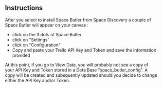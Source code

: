 ## Instructions
After you select to install Space Butler from Space Discovery a couple of Space Butler will appear on your canvas :
- click on the 3 dots of Space Butler
- click on "Settings"
- click on "Configuration"
- Copy and paste your Trello API Key and Token and save the information provided

At this point, if you go to View Data, you will probably not see a copy of your API Key and Token stored in a Deta Base "space_butler_config".
A copy will be created and subsquently updated should you decide to change either the API Key and/or Token.

